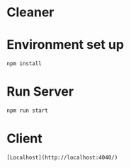 # Cleaner

# Environment set up

```
npm install
```

# Run Server

```
npm run start
```

# Client

```
[Localhost](http://localhost:4040/)
```